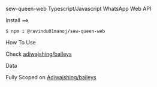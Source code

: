 sew-queen-web  Typescript/Javascript WhatsApp Web API

Install ==>


```$ npm i @ravindu01manoj/sew-queen-web```



How To Use

Check [adiwajshing/baileys](github.com/adiwajshing/baileys.git)

Data


Fully Scoped on [Adiwajshing/baileys](github.com/adiwajshing/baileys.git)
